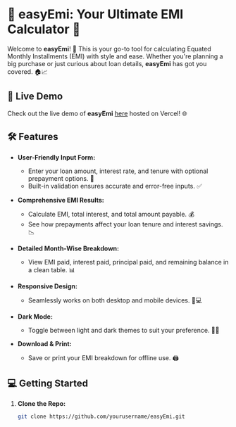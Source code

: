 # 🎉 **easyEmi**: Your Ultimate EMI Calculator 💸

Welcome to **easyEmi**! 🚀 This is your go-to tool for calculating Equated Monthly Installments (EMI) with style and ease. Whether you're planning a big purchase or just curious about loan details, **easyEmi** has got you covered. 🏠📈

## 🚀 Live Demo

Check out the live demo of **easyEmi**  [here](https://easy-emi-myroi.vercel.app/emi-calculator) hosted on Vercel! 🌐

## 🛠️ Features

- **User-Friendly Input Form:** 
  - Enter your loan amount, interest rate, and tenure with optional prepayment options. 📝
  - Built-in validation ensures accurate and error-free inputs. ✅

- **Comprehensive EMI Results:** 
  - Calculate EMI, total interest, and total amount payable. 💰
  - See how prepayments affect your loan tenure and interest savings. 📉

- **Detailed Month-Wise Breakdown:**
  - View EMI paid, interest paid, principal paid, and remaining balance in a clean table. 📊

- **Responsive Design:**
  - Seamlessly works on both desktop and mobile devices. 📱💻

- **Dark Mode:**
  - Toggle between light and dark themes to suit your preference. 🌙🌞

- **Download & Print:**
  - Save or print your EMI breakdown for offline use. 🖨️


## 💻 Getting Started

1. **Clone the Repo:**
   ```bash
   git clone https://github.com/yourusername/easyEmi.git
